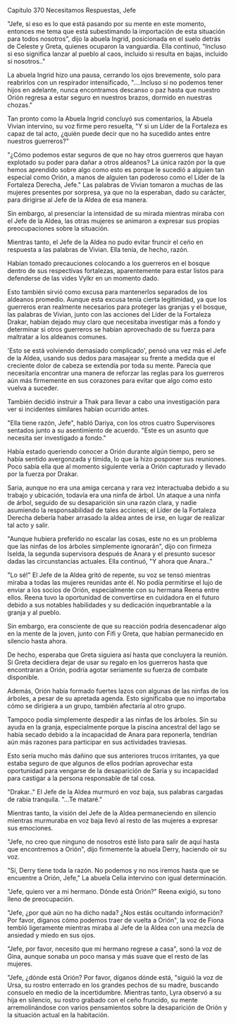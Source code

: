 
Capítulo 370 Necesitamos Respuestas, Jefe

"Jefe, si eso es lo que está pasando por su mente en este momento, entonces me tema que está subestimando la importación de esta situación para todos nosotros", dijo la abuela Ingrid, posicionada en el suelo detrás de Celeste y Greta, quienes ocuparon la vanguardia. Ella continuó, "Incluso si eso significa lanzar al pueblo al caos, incluido si resulta en bajas, incluido si nosotros.."

La abuela Ingrid hizo una pausa, cerrando los ojos brevemente, solo para reabrirlos con un respirador intensificado, "....Incluso si no podemos tener hijos en adelante, nunca encontramos descanso o paz hasta que nuestro Orión regresa a estar seguro en nuestros brazos, dormido en nuestras chozas."

Tan pronto como la Abuela Ingrid concluyó sus comentarios, la Abuela Vivian intervino, su voz firme pero resuelta, "Y si un Líder de la Fortaleza es capaz de tal acto, ¿quién puede decir que no ha sucedido antes entre nuestros guerreros?"

"¿Cómo podemos estar seguros de que no hay otros guerreros que hayan explotado su poder para dañar a otros aldeanos? La única razón por la que hemos aprendido sobre algo como esto es porque le sucedió a alguien tan especial como Orión, a manos de alguien tan poderoso como el Líder de la Fortaleza Derecha, Jefe." Las palabras de Vivian tomaron a muchas de las mujeres presentes por sorpresa, ya que no la esperaban, dado su carácter, para dirigirse al Jefe de la Aldea de esa manera.

Sin embargo, al presenciar la intensidad de su mirada mientras miraba con el Jefe de la Aldea, las otras mujeres se animaron a expresar sus propias preocupaciones sobre la situación.

Mientras tanto, el Jefe de la Aldea no pudo evitar fruncir el ceño en respuesta a las palabras de Vivian. Ella tenía, de hecho, razón.

Habían tomado precauciones colocando a los guerreros en el bosque dentro de sus respectivas fortalezas, aparentemente para estar listos para defenderse de las vides Vylkr en un momento dado.

Esto también sirvió como excusa para mantenerlos separados de los aldeanos promedio. Aunque esta excusa tenía cierta legitimidad, ya que los guerreros eran realmente necesarios para proteger las granjas y el bosque, las palabras de Vivian, junto con las acciones del Líder de la Fortaleza Drakar, habían dejado muy claro que necesitaba investigar más a fondo y determinar si otros guerreros se habían aprovechado de su fuerza para maltratar a los aldeanos comunes.

'Esto se está volviendo demasiado complicado', pensó una vez más el Jefe de la Aldea, usando sus dedos para masajear su frente a medida que el creciente dolor de cabeza se extendía por toda su mente. Parecía que necesitaría encontrar una manera de reforzar las reglas para los guerreros aún más firmemente en sus corazones para evitar que algo como esto vuelva a suceder.

También decidió instruir a Thak para llevar a cabo una investigación para ver si incidentes similares habían ocurrido antes.

"Ella tiene razón, Jefe", habló Dariya, con los otros cuatro Supervisores sentados junto a su asentimiento de acuerdo. "Este es un asunto que necesita ser investigado a fondo."

Había estado queriendo conocer a Orión durante algún tiempo, pero se había sentido avergonzada y tímida, lo que la hizo posponer sus reuniones. Poco sabía ella que al momento siguiente vería a Orión capturado y llevado por la fuerza por Drakar.

Saria, aunque no era una amiga cercana y rara vez interactuaba debido a su trabajo y ubicación, todavía era una ninfa de árbol. Un ataque a una ninfa de árbol, seguido de su desaparición sin una razón clara, y nadie asumiendo la responsabilidad de tales acciones; el Líder de la Fortaleza Derecha debería haber arrasado la aldea antes de irse, en lugar de realizar tal acto y salir.

"Aunque hubiera preferido no escalar las cosas, este no es un problema que las ninfas de los árboles simplemente ignorarán", dijo con firmeza Iselda, la segunda supervisora después de Anara y el presunto sucesor dadas las circunstancias actuales. Ella continuó, "Y ahora que Anara.."

"Lo sé!" El Jefe de la Aldea gritó de repente, su voz se tensó mientras miraba a todas las mujeres reunidas ante él. No podía permitirse el lujo de enviar a los socios de Orión, especialmente con su hermana Reena entre ellos. Reena tuvo la oportunidad de convertirse en cuidadora en el futuro debido a sus notables habilidades y su dedicación inquebrantable a la granja y al pueblo.

Sin embargo, era consciente de que su reacción podría desencadenar algo en la mente de la joven, junto con Fifi y Greta, que habían permanecido en silencio hasta ahora.

De hecho, esperaba que Greta siguiera así hasta que concluyera la reunión. Si Greta decidiera dejar de usar su regalo en los guerreros hasta que encontraran a Orión, podría agotar seriamente su fuerza de combate disponible.

Además, Orión había formado fuertes lazos con algunas de las ninfas de los árboles, a pesar de su apretada agenda. Esto significaba que no importaba cómo se dirigiera a un grupo, también afectaría al otro grupo.

Tampoco podía simplemente despedir a las ninfas de los árboles. Sin su ayuda en la granja, especialmente porque la piscina ancestral del lago se había secado debido a la incapacidad de Anara para reponerla, tendrían aún más razones para participar en sus actividades traviesas.

Esto sería mucho más dañino que sus anteriores trucos irritantes, ya que estaba seguro de que algunos de ellos podrían aprovechar esta oportunidad para vengarse de la desaparición de Saria y su incapacidad para castigar a la persona responsable de tal cosa.

"Drakar.." El Jefe de la Aldea murmuró en voz baja, sus palabras cargadas de rabia tranquila. "...Te mataré."

Mientras tanto, la visión del Jefe de la Aldea permaneciendo en silencio mientras murmuraba en voz baja llevó al resto de las mujeres a expresar sus emociones.

"Jefe, no creo que ninguno de nosotros esté listo para salir de aquí hasta que encontremos a Orión", dijo firmemente la abuela Derry, haciendo oír su voz.

"Sí, Derry tiene toda la razón. No podemos y no nos iremos hasta que se encuentre a Orión, Jefe," La abuela Celia intervino con igual determinación.

"Jefe, quiero ver a mi hermano. Dónde está Orión?" Reena exigió, su tono lleno de preocupación.

"Jefe, ¿por qué aún no ha dicho nada? ¿Nos estás ocultando información? Por favor, díganos cómo podemos traer de vuelta a Orión", la voz de Fiona tembló ligeramente mientras miraba al Jefe de la Aldea con una mezcla de ansiedad y miedo en sus ojos.

"Jefe, por favor, necesito que mi hermano regrese a casa", sonó la voz de Gina, aunque sonaba un poco mansa y más suave que el resto de las mujeres.

"Jefe, ¿dónde está Orión? Por favor, díganos dónde está, "siguió la voz de Ursa, su rostro enterrado en los grandes pechos de su madre, buscando consuelo en medio de la incertidumbre. Mientras tanto, Lyra observó a su hija en silencio, su rostro grabado con el ceño fruncido, su mente arremolinándose con varios pensamientos sobre la desaparición de Orión y la situación actual en la habitación.
